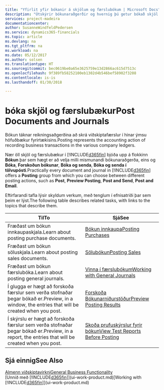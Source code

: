 ```yaml
---
title: "Yfirlit yfir bókanir á skjölum og færslubókum | Microsoft Docs"
description: "Útskýrir bókunaraðgerðir og hvernig þú getur bókað skjöl og færslubækur."
services: project-madeira
documentationcenter: 
author: SusanneWindfeldPedersen
ms.service: dynamics365-financials
ms.topic: article
ms.devlang: na
ms.tgt_pltfrm: na
ms.workload: na
ms.date: 05/12/2017
ms.author: solsen
ms.translationtype: HT
ms.sourcegitcommit: bec0619be0a65e3625759e13d2866ac615d7513c
ms.openlocfilehash: 9f389fb58252100eb1302d4b546bef58902f3208
ms.contentlocale: is-is
ms.lasthandoff: 01/30/2018

---
```

# <a name="post-documents-and-journals"></a><span data-ttu-id="71d63-103">bóka skjöl og færslubækur</span><span class="sxs-lookup"><span data-stu-id="71d63-103">Post Documents and Journals</span></span>
<span data-ttu-id="71d63-104">Bókun táknar reikningsaðgerðina að skrá viðskiptafærslur í hinar ýmsu höfuðbækur fyrirtækisins.</span><span class="sxs-lookup"><span data-stu-id="71d63-104">Posting represents the accounting action of recording business transactions in the various company ledgers.</span></span>

<span data-ttu-id="71d63-105">Nær öll skjöl og færslubækur í [!INCLUDE[d365fin](includes/d365fin_md.md)] bjóða upp á flokkinn **Bókun** þar sem hægt er að velja milli mismunandi bókunaraðgerða, eins og **Bóka**, **Forskoðun bókunar**, **Bóka og senda**, **Bóka og senda í tölvupósti**.</span><span class="sxs-lookup"><span data-stu-id="71d63-105">Practically every document and journal in [!INCLUDE[d365fin](includes/d365fin_md.md)] offers a **Posting** group from which you can choose between different posting actions, such as **Post**, **Preview Posting**, **Post and Send**, **Post and Email**.</span></span>

<span data-ttu-id="71d63-106">Eftirfarandi tafla lýsir skyldum verkum, með tenglum í efnisatriði þar sem þeim er lýst.</span><span class="sxs-lookup"><span data-stu-id="71d63-106">The following table describes related tasks, with links to the topics that describe them.</span></span>

| <span data-ttu-id="71d63-107">Til</span><span class="sxs-lookup"><span data-stu-id="71d63-107">To</span></span> | <span data-ttu-id="71d63-108">Sjá</span><span class="sxs-lookup"><span data-stu-id="71d63-108">See</span></span> |
| --- | --- |
| <span data-ttu-id="71d63-109">Fræðast um bókun innkaupaskjala.</span><span class="sxs-lookup"><span data-stu-id="71d63-109">Learn about posting purchase documents.</span></span> |[<span data-ttu-id="71d63-110">Bókun innkaupa</span><span class="sxs-lookup"><span data-stu-id="71d63-110">Posting Purchases</span></span>](ui-post-purchases.md) |
| <span data-ttu-id="71d63-111">Fræðast um bókun söluskjala.</span><span class="sxs-lookup"><span data-stu-id="71d63-111">Learn about posting sales documents.</span></span> |[<span data-ttu-id="71d63-112">Sölubókun</span><span class="sxs-lookup"><span data-stu-id="71d63-112">Posting Sales</span></span>](ui-post-sales.md) |
| <span data-ttu-id="71d63-113">Fræðast um bókun færslubóka.</span><span class="sxs-lookup"><span data-stu-id="71d63-113">Learn about posting general journals.</span></span> |[<span data-ttu-id="71d63-114">Vinna í færslubókum</span><span class="sxs-lookup"><span data-stu-id="71d63-114">Working with General Journals</span></span>](ui-work-general-journals.md) |
| <span data-ttu-id="71d63-115">Í glugga er hægt að forskoða færslur sem verða stofnaðar þegar bókað er.</span><span class="sxs-lookup"><span data-stu-id="71d63-115">Preview, in a window, the entries that will be created when you post.</span></span> |[<span data-ttu-id="71d63-116">Forskoða Bókunarniðurstöður</span><span class="sxs-lookup"><span data-stu-id="71d63-116">Preview Posting Results</span></span>](ui-how-preview-post-results.md) |
| <span data-ttu-id="71d63-117">Í skýrslu er hægt að forskoða færslur sem verða stofnaðar þegar bókað er.</span><span class="sxs-lookup"><span data-stu-id="71d63-117">Preview, in a report, the entries that will be created when you post.</span></span> |[<span data-ttu-id="71d63-118">Skoða prufuskýrslur fyrir bókun</span><span class="sxs-lookup"><span data-stu-id="71d63-118">View Test Reports Before Posting</span></span>](ui-how-view-test-reports-posting.md) |

## <a name="see-also"></a><span data-ttu-id="71d63-119">Sjá einnig</span><span class="sxs-lookup"><span data-stu-id="71d63-119">See Also</span></span>
[<span data-ttu-id="71d63-120">Almenn viðskiptavirkni</span><span class="sxs-lookup"><span data-stu-id="71d63-120">General Business Functionality</span></span>](ui-across-business-areas.md)  
<span data-ttu-id="71d63-121">[Unnið með [!INCLUDE[d365fin](includes/d365fin_md.md)]](ui-work-product.md)</span><span class="sxs-lookup"><span data-stu-id="71d63-121">[Working with [!INCLUDE[d365fin](includes/d365fin_md.md)]](ui-work-product.md)</span></span>


